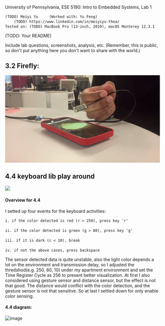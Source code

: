 University of Pennsylvania, ESE 5190: Intro to Embedded Systems, Lab 1

    (TODO) Meiyi Yu     (Worked with: Yu Feng)
        (TODO) https://www.linkedin.com/in/meiyiyu-thea/
    Tested on: (TODO) MacBook Pro (13-inch, 2019), macOS Monterey 12.3.1

(TODO: Your README)


Include lab questions, screenshots, analysis, etc. (Remember, this is public, so don't put anything here you don't want to share with the world.)

## 3.2 Firefly:

![](firefly.gif)


## 4.4 keyboard lib play around

![](4.gif)

#### Overview for 4.4

I setted up four events for the keyboard activities:

    i. if the color detected is red (r > 250), press key 'r'
    
    ii. if the color detected is green (g > 80), press key 'g'
    
    iii. if it is dark (c < 10), break
    
    iv. if not the above cases, press backspace
    
The sensor detected data is quite unstable, also the light color depends a lot on the environment and transmission delay, so I adjusted the thredshod(e.g. 250, 80, 10) under my apartment environment and set the Time Register Cycle as 256 to present better visualization.
At first I also considered using gesture sensor and distance sensor, but the effect is not that good. The distance would conflict with the color detection, and the gesture sensor is not that sensitive. So at last I settled down for only enable color sensing.

#### 4.4 diagram:

<img width="809" alt="image" src="https://user-images.githubusercontent.com/84453030/191382649-ee17791f-f8f0-4f3d-bf7e-466d1551e34c.png">



